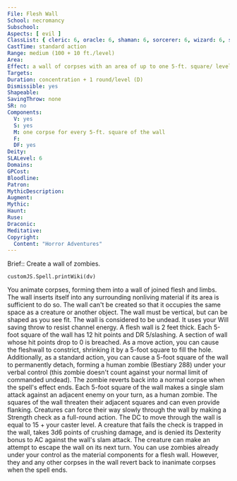 ```yaml
---
File: Flesh Wall
School: necromancy
Subschool: 
Aspects: [ evil ]
ClassList: { cleric: 6, oracle: 6, shaman: 6, sorcerer: 6, wizard: 6, spiritualist: 5, summoner: 5, unchained summoner: 5, witch: 6 }
CastTime: standard action
Range: medium (100 + 10 ft./level)
Area: 
Effect: a wall of corpses with an area of up to one 5-ft. square/ level (S)
Targets: 
Duration: concentration + 1 round/level (D)
Dismissible: yes
Shapeable: 
SavingThrow: none
SR: no
Components:
  V: yes
  S: yes
  M: one corpse for every 5-ft. square of the wall
  F: 
  DF: yes
Deity: 
SLALevel: 6
Domains: 
GPCost: 
Bloodline: 
Patron: 
MythicDescription: 
Augment: 
Mythic: 
Haunt: 
Ruse: 
Draconic: 
Meditative: 
Copyright:
  Content: "Horror Adventures"
---
```

Brief:: Create a wall of zombies.

```dataviewjs
customJS.Spell.printWiki(dv)
```

You animate corpses, forming them into a wall of joined flesh and limbs. The wall inserts itself into any surrounding nonliving material if its area is sufficient to do so. The wall can't be created so that it occupies the same space as a creature or another object. The wall must be vertical, but can be shaped as you see fit.  The wall is considered to be undead. It uses your Will saving throw to resist channel energy.  A flesh wall is 2 feet thick. Each 5-foot square of the wall has 12 hit points and DR 5/slashing. A section of wall whose hit points drop to 0 is breached. As a move action, you can cause the fleshwall to constrict, shrinking it by a 5-foot square to fill the hole. Additionally, as a standard action, you can cause a 5-foot square of  the wall to permanently detach, forming a human zombie (Bestiary 288) under your verbal control (this zombie doesn't count against your normal limit of commanded undead). The zombie reverts back into a normal corpse when the spell's effect ends. Each 5-foot square of the wall makes a single slam attack against an adjacent enemy on your turn, as a human zombie. The squares of the wall threaten their adjacent squares and can even provide flanking.  Creatures can force their way slowly through the wall by making a Strength check as a full-round action. The DC to move through the wall is equal to 15 + your caster level. A creature that fails the check is trapped in the wall, takes 3d6 points of crushing damage, and is denied its Dexterity bonus to AC against the wall's slam attack. The creature can make an attempt to escape the wall on its next turn.  You can use zombies already under your control as the material components for a flesh wall. However, they and any other corpses in the wall revert back to inanimate corpses when the spell ends.
